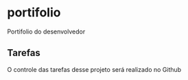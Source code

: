 # portifolio
Portifolio do desenvolvedor

## Tarefas

O controle das tarefas desse projeto será realizado no Github